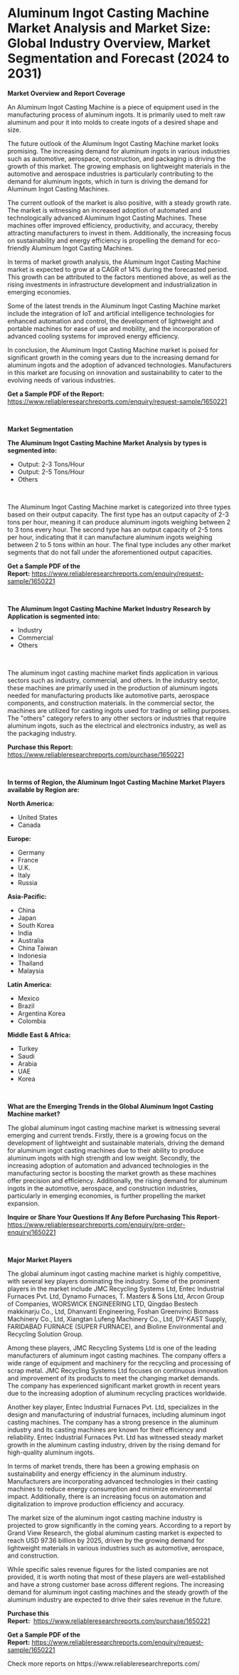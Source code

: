 <p><h1>Aluminum Ingot Casting Machine Market Analysis and Market Size: Global Industry Overview, Market Segmentation and Forecast (2024 to 2031)</h1></p><p><strong>Market Overview and Report Coverage</strong></p>
<p><p>An Aluminum Ingot Casting Machine is a piece of equipment used in the manufacturing process of aluminum ingots. It is primarily used to melt raw aluminum and pour it into molds to create ingots of a desired shape and size.</p><p>The future outlook of the Aluminum Ingot Casting Machine market looks promising. The increasing demand for aluminum ingots in various industries such as automotive, aerospace, construction, and packaging is driving the growth of this market. The growing emphasis on lightweight materials in the automotive and aerospace industries is particularly contributing to the demand for aluminum ingots, which in turn is driving the demand for Aluminum Ingot Casting Machines.</p><p>The current outlook of the market is also positive, with a steady growth rate. The market is witnessing an increased adoption of automated and technologically advanced Aluminum Ingot Casting Machines. These machines offer improved efficiency, productivity, and accuracy, thereby attracting manufacturers to invest in them. Additionally, the increasing focus on sustainability and energy efficiency is propelling the demand for eco-friendly Aluminum Ingot Casting Machines.</p><p>In terms of market growth analysis, the Aluminum Ingot Casting Machine market is expected to grow at a CAGR of 14% during the forecasted period. This growth can be attributed to the factors mentioned above, as well as the rising investments in infrastructure development and industrialization in emerging economies.</p><p>Some of the latest trends in the Aluminum Ingot Casting Machine market include the integration of IoT and artificial intelligence technologies for enhanced automation and control, the development of lightweight and portable machines for ease of use and mobility, and the incorporation of advanced cooling systems for improved energy efficiency.</p><p>In conclusion, the Aluminum Ingot Casting Machine market is poised for significant growth in the coming years due to the increasing demand for aluminum ingots and the adoption of advanced technologies. Manufacturers in this market are focusing on innovation and sustainability to cater to the evolving needs of various industries.</p></p>
<p><strong>Get a Sample PDF of the Report:</strong> <a href="https://www.reliableresearchreports.com/enquiry/request-sample/1650221">https://www.reliableresearchreports.com/enquiry/request-sample/1650221</a></p>
<p>&nbsp;</p>
<p><strong>Market Segmentation</strong></p>
<p><strong>The Aluminum Ingot Casting Machine Market Analysis by types is segmented into:</strong></p>
<p><ul><li>Output: 2-3 Tons/Hour</li><li>Output: 2-5 Tons/Hour</li><li>Others</li></ul></p>
<p>&nbsp;</p>
<p><p>The Aluminum Ingot Casting Machine market is categorized into three types based on their output capacity. The first type has an output capacity of 2-3 tons per hour, meaning it can produce aluminum ingots weighing between 2 to 3 tons every hour. The second type has an output capacity of 2-5 tons per hour, indicating that it can manufacture aluminum ingots weighing between 2 to 5 tons within an hour. The final type includes any other market segments that do not fall under the aforementioned output capacities.</p></p>
<p><strong>Get a Sample PDF of the Report:</strong>&nbsp;<a href="https://www.reliableresearchreports.com/enquiry/request-sample/1650221">https://www.reliableresearchreports.com/enquiry/request-sample/1650221</a></p>
<p>&nbsp;</p>
<p><strong>The Aluminum Ingot Casting Machine Market Industry Research by Application is segmented into:</strong></p>
<p><ul><li>Industry</li><li>Commercial</li><li>Others</li></ul></p>
<p>&nbsp;</p>
<p><p>The aluminum ingot casting machine market finds application in various sectors such as industry, commercial, and others. In the industry sector, these machines are primarily used in the production of aluminum ingots needed for manufacturing products like automotive parts, aerospace components, and construction materials. In the commercial sector, the machines are utilized for casting ingots used for trading or selling purposes. The "others" category refers to any other sectors or industries that require aluminum ingots, such as the electrical and electronics industry, as well as the packaging industry.</p></p>
<p><strong>Purchase this Report:</strong>&nbsp; <a href="https://www.reliableresearchreports.com/purchase/1650221">https://www.reliableresearchreports.com/purchase/1650221</a></p>
<p>&nbsp;</p>
<p><strong>In terms of Region, the Aluminum Ingot Casting Machine Market Players available by Region are:</strong></p>
<p>
    <p> <strong> North America: </strong>
        <ul>
            <li>United States</li>
            <li>Canada</li>
        </ul>
        </p> 
    <p> <strong> Europe: </strong>
        <ul>
            <li>Germany</li>
            <li>France</li>
            <li>U.K.</li>
            <li>Italy</li>
            <li>Russia</li>
        </ul>
        </p> 
    <p> <strong> Asia-Pacific: </strong>
        <ul>
            <li>China</li>
            <li>Japan</li>
            <li>South Korea</li>
            <li>India</li>
            <li>Australia</li>
            <li>China Taiwan</li>
            <li>Indonesia</li>
            <li>Thailand</li>
            <li>Malaysia</li>
        </ul>
        </p> 
    <p> <strong> Latin America: </strong>
        <ul>
            <li>Mexico</li>
            <li>Brazil</li>
            <li>Argentina Korea</li>
            <li>Colombia</li>
        </ul>
        </p> 
    <p> <strong> Middle East & Africa: </strong>
        <ul>
            <li>Turkey</li>
            <li>Saudi</li>
            <li>Arabia</li>
            <li>UAE</li>
            <li>Korea</li>
        </ul>
    </p>
    </p>
<p>&nbsp;</p>
<p><strong>What are the Emerging Trends in the Global Aluminum Ingot Casting Machine market?</strong></p>
<p><p>The global aluminum ingot casting machine market is witnessing several emerging and current trends. Firstly, there is a growing focus on the development of lightweight and sustainable materials, driving the demand for aluminum ingot casting machines due to their ability to produce aluminum ingots with high strength and low weight. Secondly, the increasing adoption of automation and advanced technologies in the manufacturing sector is boosting the market growth as these machines offer precision and efficiency. Additionally, the rising demand for aluminum ingots in the automotive, aerospace, and construction industries, particularly in emerging economies, is further propelling the market expansion.</p></p>
<p><strong>Inquire or Share Your Questions If Any Before Purchasing This Report</strong>- <a href="https://www.reliableresearchreports.com/enquiry/pre-order-enquiry/1650221">https://www.reliableresearchreports.com/enquiry/pre-order-enquiry/1650221</a></p>
<p>&nbsp;</p>
<p><strong>Major Market Players</strong></p>
<p><p>The global aluminum ingot casting machine market is highly competitive, with several key players dominating the industry. Some of the prominent players in the market include JMC Recycling Systems Ltd, Entec Industrial Furnaces Pvt. Ltd, Dynamo Furnaces, T. Masters & Sons Ltd, Arcon Group of Companies, WORSWICK ENGINEERING LTD, Qingdao Bestech makkinarju Co., Ltd, Dhanvanti Engineering, Foshan Greenvinci Biomass Machinery Co., Ltd, Xiangtan Lufeng Machinery Co., Ltd, DY-KAST Supply, FARIDABAD FURNACE (SUPER FURNACE), and Bioline Environmental and Recycling Solution Group.</p><p>Among these players, JMC Recycling Systems Ltd is one of the leading manufacturers of aluminum ingot casting machines. The company offers a wide range of equipment and machinery for the recycling and processing of scrap metal. JMC Recycling Systems Ltd focuses on continuous innovation and improvement of its products to meet the changing market demands. The company has experienced significant market growth in recent years due to the increasing adoption of aluminum recycling practices worldwide.</p><p>Another key player, Entec Industrial Furnaces Pvt. Ltd, specializes in the design and manufacturing of industrial furnaces, including aluminum ingot casting machines. The company has a strong presence in the aluminum industry and its casting machines are known for their efficiency and reliability. Entec Industrial Furnaces Pvt. Ltd has witnessed steady market growth in the aluminum casting industry, driven by the rising demand for high-quality aluminum ingots.</p><p>In terms of market trends, there has been a growing emphasis on sustainability and energy efficiency in the aluminum industry. Manufacturers are incorporating advanced technologies in their casting machines to reduce energy consumption and minimize environmental impact. Additionally, there is an increasing focus on automation and digitalization to improve production efficiency and accuracy.</p><p>The market size of the aluminum ingot casting machine industry is projected to grow significantly in the coming years. According to a report by Grand View Research, the global aluminum casting market is expected to reach USD 97.36 billion by 2025, driven by the growing demand for lightweight materials in various industries such as automotive, aerospace, and construction.</p><p>While specific sales revenue figures for the listed companies are not provided, it is worth noting that most of these players are well-established and have a strong customer base across different regions. The increasing demand for aluminum ingot casting machines and the steady growth of the aluminum industry are expected to drive their sales revenue in the future.</p></p>
<p><strong>Purchase this Report:</strong>&nbsp;&nbsp;<a href="https://www.reliableresearchreports.com/purchase/1650221">https://www.reliableresearchreports.com/purchase/1650221</a></p>
<p></p>
<p><strong>Get a Sample PDF of the Report:</strong>&nbsp;<a href="https://www.reliableresearchreports.com/enquiry/request-sample/1650221">https://www.reliableresearchreports.com/enquiry/request-sample/1650221</a></p>
<p>Check more reports on https://www.reliableresearchreports.com/</p>
